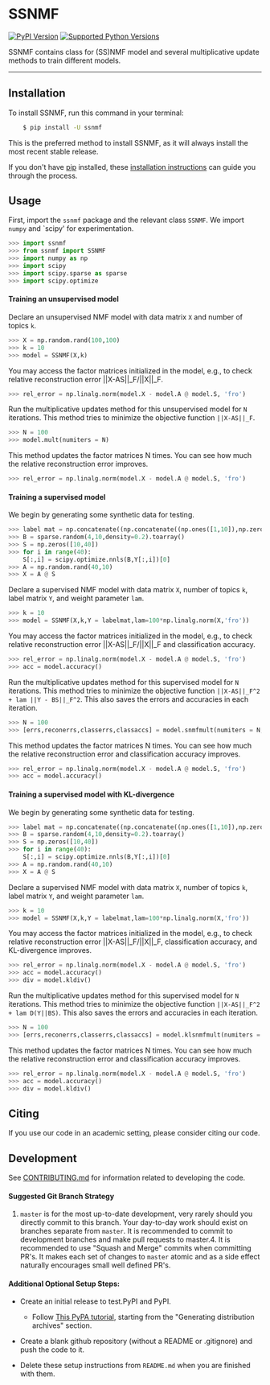 # SSNMF

[![PyPI Version](https://img.shields.io/pypi/v/ssnmf.svg)](https://pypi.org/project/ssnmf/)
[![Supported Python Versions](https://img.shields.io/pypi/pyversions/ssnmf.svg)](https://pypi.org/project/ssnmf/)

SSNMF contains class for (SS)NMF model and several multiplicative update methods to train different models.

---

## Installation

To install SSNMF, run this command in your terminal:

```bash
    $ pip install -U ssnmf
```

This is the preferred method to install SSNMF, as it will always install the most recent stable release.

If you don't have [pip](https://pip.pypa.io) installed, these [installation instructions](http://docs.python-guide.org/en/latest/starting/installation/) can guide
you through the process.

## Usage

First, import the `ssnmf` package and the relevant class `SSNMF`.  We import `numpy` and `scipy' for experimentation. 

```python
>>> import ssnmf
>>> from ssnmf import SSNMF
>>> import numpy as np
>>> import scipy
>>> import scipy.sparse as sparse
>>> import scipy.optimize
```

#### Training an unsupervised model

Declare an unsupervised NMF model with data matrix `X` and number of topics `k`.  

```python
>>> X = np.random.rand(100,100)
>>> k = 10
>>> model = SSNMF(X,k)
```

You may access the factor matrices initialized in the model, e.g., to check relative reconstruction error ||X-AS||_F/||X||_F.

```python
>>> rel_error = np.linalg.norm(model.X - model.A @ model.S, 'fro')
```

Run the multiplicative updates method for this unsupervised model for `N` iterations.  This method tries to minimize the objective function `||X-AS||_F`. 

```python
>>> N = 100
>>> model.mult(numiters = N)
```

This method updates the factor matrices N times.  You can see how much the relative reconstruction error improves.

```python
>>> rel_error = np.linalg.norm(model.X - model.A @ model.S, 'fro')
```

#### Training a supervised model

We begin by generating some synthetic data for testing.
```python
>>> label mat = np.concatenate((np.concatenate((np.ones([1,10]),np.zeros([1,30])),axis=1),np.concatenate((np.zeros([1,10]),np.ones([1,10]),np.zeros([1,20])),axis=1),np.concatenate((np.zeros([1,20]),np.ones([1,10]),np.zeros([1,10])),axis=1),np.concatenate((np.zeros([1,30]),np.ones([1,10])),axis=1)))
>>> B = sparse.random(4,10,density=0.2).toarray()
>>> S = np.zeros([10,40])
>>> for i in range(40):
	S[:,i] = scipy.optimize.nnls(B,Y[:,i])[0]
>>> A = np.random.rand(40,10)
>>> X = A @ S
```

Declare a supervised NMF model with data matrix `X`, number of topics `k`, label matrix `Y`, and weight parameter `lam`.  

```python
>>> k = 10
>>> model = SSNMF(X,k,Y = labelmat,lam=100*np.linalg.norm(X,'fro'))
```

You may access the factor matrices initialized in the model, e.g., to check relative reconstruction error ||X-AS||_F/||X||_F and classification accuracy.

```python
>>> rel_error = np.linalg.norm(model.X - model.A @ model.S, 'fro')
>>> acc = model.accuracy()
```

Run the multiplicative updates method for this supervised model for `N` iterations.  This method tries to minimize the objective function `||X-AS||_F^2 + lam ||Y - BS||_F^2`. This also saves the errors and accuracies in each iteration.

```python
>>> N = 100
>>> [errs,reconerrs,classerrs,classaccs] = model.snmfmult(numiters = N,saveerrs = True)
```

This method updates the factor matrices N times.  You can see how much the relative reconstruction error and classification accuracy improves.

```python
>>> rel_error = np.linalg.norm(model.X - model.A @ model.S, 'fro')
>>> acc = model.accuracy()
```

#### Training a supervised model with KL-divergence

We begin by generating some synthetic data for testing.
```python
>>> label mat = np.concatenate((np.concatenate((np.ones([1,10]),np.zeros([1,30])),axis=1),np.concatenate((np.zeros([1,10]),np.ones([1,10]),np.zeros([1,20])),axis=1),np.concatenate((np.zeros([1,20]),np.ones([1,10]),np.zeros([1,10])),axis=1),np.concatenate((np.zeros([1,30]),np.ones([1,10])),axis=1)))
>>> B = sparse.random(4,10,density=0.2).toarray()
>>> S = np.zeros([10,40])
>>> for i in range(40):
	S[:,i] = scipy.optimize.nnls(B,Y[:,i])[0]
>>> A = np.random.rand(40,10)
>>> X = A @ S
```

Declare a supervised NMF model with data matrix `X`, number of topics `k`, label matrix `Y`, and weight parameter `lam`.  

```python
>>> k = 10
>>> model = SSNMF(X,k,Y = labelmat,lam=100*np.linalg.norm(X,'fro'))
```

You may access the factor matrices initialized in the model, e.g., to check relative reconstruction error ||X-AS||_F/||X||_F, classification accuracy, and KL-divergence improves.

```python
>>> rel_error = np.linalg.norm(model.X - model.A @ model.S, 'fro')
>>> acc = model.accuracy()
>>> div = model.kldiv()
```

Run the multiplicative updates method for this supervised model for `N` iterations.  This method tries to minimize the objective function `||X-AS||_F^2 + lam D(Y||BS)`. This also saves the errors and accuracies in each iteration.

```python
>>> N = 100
>>> [errs,reconerrs,classerrs,classaccs] = model.klsnmfmult(numiters = N,saveerrs = True)
```

This method updates the factor matrices N times.  You can see how much the relative reconstruction error and classification accuracy improves.

```python
>>> rel_error = np.linalg.norm(model.X - model.A @ model.S, 'fro')
>>> acc = model.accuracy()
>>> div = model.kldiv()
```


## Citing
If you use our code in an academic setting, please consider citing our code.
<!---Please cite our paper: ... -->



## Development
See [CONTRIBUTING.md](CONTRIBUTING.md) for information related to developing the code.

#### Suggested Git Branch Strategy
1. `master` is for the most up-to-date development, very rarely should you directly commit to this branch. Your day-to-day work should exist on branches separate from `master`. It is recommended to commit to development branches and make pull requests to master.4. It is recommended to use "Squash and Merge" commits when committing PR's. It makes each set of changes to `master`
atomic and as a side effect naturally encourages small well defined PR's.


#### Additional Optional Setup Steps:
* Create an initial release to test.PyPI and PyPI.
    * Follow [This PyPA tutorial](https://packaging.python.org/tutorials/packaging-projects/#generating-distribution-archives), starting from the "Generating distribution archives" section.

* Create a blank github repository (without a README or .gitignore) and push the code to it.

* Delete these setup instructions from `README.md` when you are finished with them.
